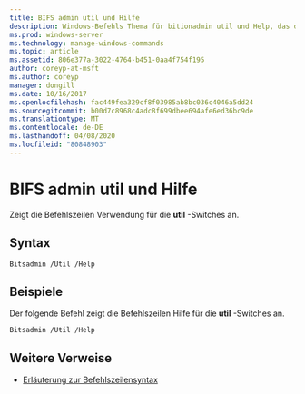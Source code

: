 ```yaml
---
title: BIFS admin util und Hilfe
description: Windows-Befehls Thema für bitionadmin util und Help, das die Befehlszeilen Verwendung für die util-Switches anzeigt.
ms.prod: windows-server
ms.technology: manage-windows-commands
ms.topic: article
ms.assetid: 806e377a-3022-4764-b451-0aa4f754f195
author: coreyp-at-msft
ms.author: coreyp
manager: dongill
ms.date: 10/16/2017
ms.openlocfilehash: fac449fea329cf8f03985ab8bc036c4046a5dd24
ms.sourcegitcommit: b00d7c8968c4adc8f699dbee694afe6ed36bc9de
ms.translationtype: MT
ms.contentlocale: de-DE
ms.lasthandoff: 04/08/2020
ms.locfileid: "80848903"
---
```

# <a name="bitsadmin-util-and-help"></a>BIFS admin util und Hilfe

Zeigt die Befehlszeilen Verwendung für die **util** -Switches an.

## <a name="syntax"></a>Syntax

```
Bitsadmin /Util /Help 
```

## <a name="examples"></a><a name=BKMK_examples></a>Beispiele

Der folgende Befehl zeigt die Befehlszeilen Hilfe für die **util** -Switches an.
```
Bitsadmin /Util /Help
```

## <a name="additional-references"></a>Weitere Verweise

- [Erläuterung zur Befehlszeilensyntax](command-line-syntax-key.md)